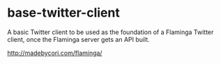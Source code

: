 base-twitter-client
===================

A basic Twitter client to be used as the foundation of a Flaminga Twitter client, once the Flaminga server gets an API built.


http://madebycori.com/flaminga/

